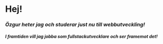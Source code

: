 # Hej!

### _**Özgur** heter jag och studerar just nu till webbutveckling!_

##### I framtiden vill jag jobba som _fullstackutvecklare_ och ser framemot det!


